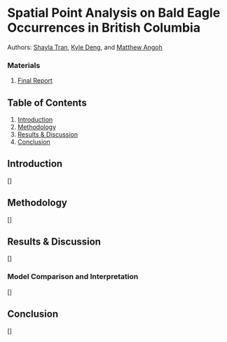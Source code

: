 # Spatial Point Analysis on Bald Eagle Occurrences in British Columbia
Authors: [Shayla Tran](https://github.com/shaytran), [Kyle Deng](https://github.com/kt1720), and [Matthew Angoh](https://github.com/mattangoh)

### Materials
1. [Final Report]([https://docs.google.com/document/d/1iAYaF60E2SaE3Sui7MzJriaIPZJeps9ty-6np5Zf-nQ/edit?usp=sharing](https://docs.google.com/document/d/1DklH4858WhwPIeSn-WrS2D9ETP8_NYhxy3HKNeKvrLc/edit?usp=sharing))

## Table of Contents
1. [Introduction](#introduction)
2. [Methodology](#methodology)
3. [Results & Discussion](#results--discussion)
4. [Conclusion](#conclusion)

## Introduction
[]

## Methodology
[]

## Results & Discussion
[]

### Model Comparison and Interpretation
[]

## Conclusion
[]

[^1]: Biryukov. (2021). Blood cells classification. Retrieved from https://www.kaggle.com/code/valentinbiryukov/blood-cells-classification 
